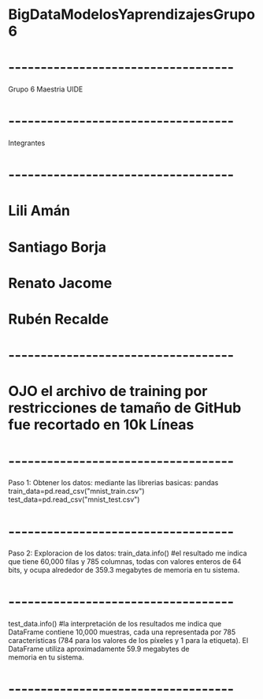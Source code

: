# BigDataModelosYaprendizajesGrupo6
# ----------------------------------- #
Grupo 6 Maestria UIDE
# ----------------------------------- #

Integrantes
# ----------------------------------- #

# Lili Amán
# Santiago Borja
# Renato Jacome
# Rubén Recalde

# ----------------------------------- #

# OJO el archivo de training por restricciones de tamaño de GitHub fue recortado en 10k Líneas

# ----------------------------------- #

Paso 1:
Obtener los datos:
mediante las librerias basicas: pandas
train_data=pd.read_csv("mnist_train.csv")
test_data=pd.read_csv("mnist_test.csv")

# ----------------------------------- #

Paso 2:
Exploracion de los datos:
train_data.info()
#el resultado me indica que tiene 60,000 filas y 785 columnas, todas con valores enteros de 64 bits, y ocupa alrededor de 359.3 megabytes de memoria en tu sistema.

# ----------------------------------- #

test_data.info()
#la interpretación de los resultados me indica que DataFrame contiene 10,000 muestras, cada una representada por 785 características (784 para los valores de los píxeles y 1 para la etiqueta). El DataFrame utiliza aproximadamente 59.9 megabytes de memoria en tu sistema.

# ----------------------------------- #